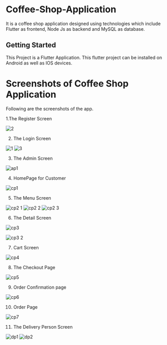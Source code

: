 # Coffee-Shop-Application
It is a coffee shop application designed using technologies which include Flutter as frontend, Node Js as backend and MySQL as database.


## Getting Started

This Project is a Flutter Application.
This flutter project can be installed on Android as well as IOS devices.


# Screenshots of Coffee Shop Application
Following are the screenshots of the app.

1.The Register Screen

![2](https://user-images.githubusercontent.com/43025108/163679613-ba05fbbd-a607-49c5-95bb-aee674a6a964.jpg)


2. The Login Screen

![1](https://user-images.githubusercontent.com/43025108/163679704-320e8a30-dc19-44ba-9e17-1ba9c9923838.jpg)
![3](https://user-images.githubusercontent.com/43025108/163679734-852b3d02-9229-46c0-b4fa-c5f1d0b8f692.jpg)


3. The Admin Screen

![ap1](https://user-images.githubusercontent.com/43025108/163679946-235ec3df-c526-496a-92a7-7956d2ca1bad.jpg)



4. HomePage for Customer

![cp1](https://user-images.githubusercontent.com/43025108/163679969-de241b9e-13cd-4c3a-9b29-d7b649685b81.jpg)



5. The Menu Screen

![cp2 1](https://user-images.githubusercontent.com/43025108/163679978-659f2c2a-cc85-4801-bd64-b56356daff84.jpg)
![cp2 2](https://user-images.githubusercontent.com/43025108/163680007-264cd4b5-fbec-421f-9700-654b7c65619c.jpg)
![cp2 3](https://user-images.githubusercontent.com/43025108/163680276-aeb256f8-d5c7-4e2f-85d4-e7d5fe240882.jpg)




6. The Detail Screen

![cp3](https://user-images.githubusercontent.com/43025108/163680196-964dee21-d4c7-40d8-919c-5572ff5cc394.jpg)


![cp3 2](https://user-images.githubusercontent.com/43025108/163680048-6b876398-0a65-4803-8b75-07ac468c7c0e.jpg)



7. Cart Screen

![cp4](https://user-images.githubusercontent.com/43025108/163680065-1d9fa20c-255d-4467-8066-48d6d57923e2.jpg)


8. The Checkout Page

![cp5](https://user-images.githubusercontent.com/43025108/163680073-4c63cd86-e37d-420a-b1a7-002d5db42182.jpg)


9. Order Confirmation page

![cp6](https://user-images.githubusercontent.com/43025108/163680091-1ea321df-220b-4202-be73-e448a45900cb.jpg)


10. Order Page

![cp7](https://user-images.githubusercontent.com/43025108/163680122-f2e6ad79-a5c0-451c-9c95-24db2cb0078b.jpg)



11. The Delivery Person Screen


![dp1](https://user-images.githubusercontent.com/43025108/163680103-dd942359-f9fd-47ad-8992-acc1df43b21c.jpg)
![dp2](https://user-images.githubusercontent.com/43025108/163680109-7455e550-5788-4305-9aad-bc10ccf7b9a5.jpg)



